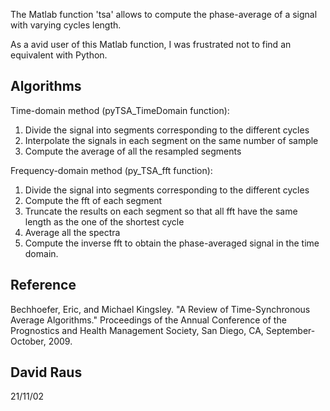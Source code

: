 The Matlab function 'tsa' allows to compute the phase-average of a signal with varying cycles length.

As a avid user of this Matlab function, I was frustrated not to find an equivalent with Python.

## Algorithms
Time-domain method (pyTSA_TimeDomain function):
1. Divide the signal into segments corresponding to the different cycles
2. Interpolate the signals in each segment on the same number of sample
3. Compute the average of all the resampled segments

Frequency-domain method (py_TSA_fft function):
1. Divide the signal into segments corresponding to the different cycles
2. Compute the fft of each segment
3. Truncate the results on each segment so that all fft have the same length as the one of the shortest cycle
4. Average all the spectra
5. Compute the inverse fft to obtain the phase-averaged signal in the time domain.

## Reference
Bechhoefer, Eric, and Michael Kingsley. "A Review of Time-Synchronous Average Algorithms." Proceedings of the Annual Conference of the Prognostics and Health Management Society, San Diego, CA, September-October, 2009.

## David Raus
21/11/02
